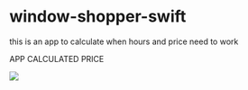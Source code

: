 # window-shopper-swift
this is an app to calculate when hours and price need to work

APP CALCULATED PRICE 

![](https://media.giphy.com/media/4USkfd4VC3g7zNXafC/giphy.gif)
